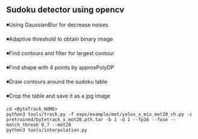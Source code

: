 ## Sudoku detector using opencv 

◾Using GaussianBlur for decrease noises

◾Adaptive threshold to obtain binary image

◾Find contours and filter for largest contour

◾Find shape with 4 points by approxPolyDP

◾Draw contours around the sudoku table 

◾Crop the table and save it as a jpg image




```shell
cd <ByteTrack_HOME>
python3 tools/track.py -f exps/example/mot/yolox_x_mix_mot20_ch.py -c pretrained/bytetrack_x_mot20.pth.tar -b 1 -d 1 --fp16 --fuse --match_thresh 0.7 --mot20
python3 tools/interpolation.py
```
